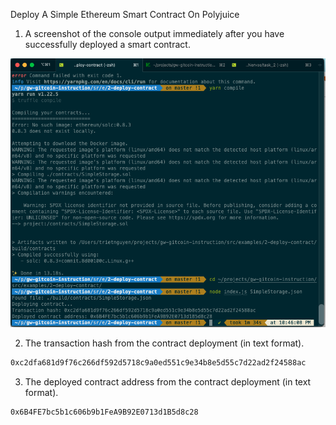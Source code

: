 Deploy A Simple Ethereum Smart Contract On Polyjuice

1. A screenshot of the console output immediately after you have successfully deployed a smart contract.

![alt text](https://github.com/TTNguyenDev/Hackathon-Nervos/blob/main/task_2/proof.png)

2. The transaction hash from the contract deployment (in text format).
```sh
0xc2dfa681d9f76c266df592d5718c9a0ed551c9e34b8e5d55c7d22ad2f24588ac
```
3. The deployed contract address from the contract deployment (in text format).
```sh
0x6B4FE7bc5b1c606b9b1FeA9B92E0713d1B5d8c28
```
